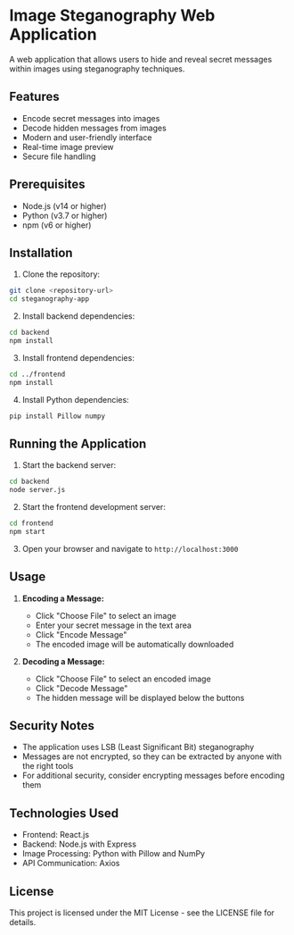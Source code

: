 # Image Steganography Web Application

A web application that allows users to hide and reveal secret messages within images using steganography techniques.

## Features

- Encode secret messages into images
- Decode hidden messages from images
- Modern and user-friendly interface
- Real-time image preview
- Secure file handling

## Prerequisites

- Node.js (v14 or higher)
- Python (v3.7 or higher)
- npm (v6 or higher)

## Installation

1. Clone the repository:
```bash
git clone <repository-url>
cd steganography-app
```

2. Install backend dependencies:
```bash
cd backend
npm install
```

3. Install frontend dependencies:
```bash
cd ../frontend
npm install
```

4. Install Python dependencies:
```bash
pip install Pillow numpy
```

## Running the Application

1. Start the backend server:
```bash
cd backend
node server.js
```

2. Start the frontend development server:
```bash
cd frontend
npm start
```

3. Open your browser and navigate to `http://localhost:3000`

## Usage

1. **Encoding a Message:**
   - Click "Choose File" to select an image
   - Enter your secret message in the text area
   - Click "Encode Message"
   - The encoded image will be automatically downloaded

2. **Decoding a Message:**
   - Click "Choose File" to select an encoded image
   - Click "Decode Message"
   - The hidden message will be displayed below the buttons

## Security Notes

- The application uses LSB (Least Significant Bit) steganography
- Messages are not encrypted, so they can be extracted by anyone with the right tools
- For additional security, consider encrypting messages before encoding them

## Technologies Used

- Frontend: React.js
- Backend: Node.js with Express
- Image Processing: Python with Pillow and NumPy
- API Communication: Axios

## License

This project is licensed under the MIT License - see the LICENSE file for details. 
